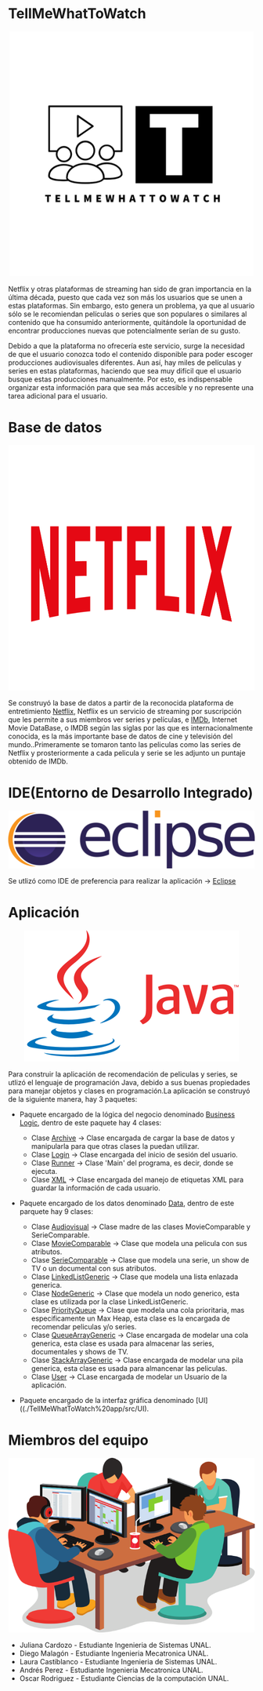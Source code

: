 # TellMeWhatToWatch

<p align="center">
<img src="./Logos/TellMeWhatToWatch-logos_black.png" width="500" height="500" class="center">
 </p>
 
 Netflix y otras plataformas de streaming han sido de gran importancia en la última década, puesto que cada vez son más los usuarios que se unen a estas plataformas.
Sin embargo, esto genera un problema, ya que al usuario sólo se le recomiendan películas o series que son populares o similares al contenido que ha consumido anteriormente, quitándole la oportunidad de encontrar producciones nuevas que potencialmente serían de su gusto. 

Debido a que la plataforma no ofrecería este servicio, surge la necesidad de que el usuario conozca todo el contenido disponible para poder escoger producciones audiovisuales diferentes. Aun así, hay miles de películas y series en estas plataformas, haciendo que sea muy difícil que el usuario busque estas producciones manualmente. Por esto, es indispensable organizar esta información para que sea más accesible y no represente una tarea adicional para el usuario.

# Base de datos

<p align="center">
<img src="./Logos/netflix.png" width="700" height="500" class="center">
 </p>
 
Se construyó la base de datos a partir de la reconocida plataforma de entretimiento [Netflix](https://www.netflix.com/co/), Netflix es un servicio de streaming por suscripción que les permite a sus miembros ver series y películas, e [IMDb](https://www.imdb.com/), Internet Movie DataBase, o IMDB según las siglas por las que es internacionalmente conocida, es la más importante base de datos de cine y televisión del mundo..Primeramente se tomaron tanto las peliculas como las series de Netflix y prosteriormente a cada pelicula y serie se les adjunto un puntaje obtenido de IMDb.

# IDE(Entorno de Desarrollo Integrado)

<p align="center">
<img src="./Logos/eclipse.png"  class="center">
 </p>

Se utlizó como IDE de preferencia para realizar la aplicación -> [Eclipse](https://www.eclipse.org/downloads/)

# Aplicación

<p align="center">
<img src="./Logos/java_logo.png"  class="center">
 </p>
 
Para construir la aplicación de recomendación de peliculas y series, se utlizó el lenguaje de programación Java, debido a sus buenas propiedades para manejar objetos y clases en programación.La aplicación se construyó de la siguiente manera, hay 3 paquetes:
 - Paquete encargado de la lógica del negocio denominado [Business Logic](./TellMeWhatToWatch%20app/src/BusinessLogic), dentro de este paquete hay 4 clases:
   - Clase [Archive](./TellMeWhatToWatch%20app/src/BusinessLogic/Archive.java) -> Clase encargada de cargar la base de datos y manipularla para que otras clases la puedan utilizar.
   - Clase [Login](./TellMeWhatToWatch%20app/src/BusinessLogic/Login.java) -> Clase encargada del inicio de sesión del usuario.
   - Clase [Runner](./TellMeWhatToWatch%20app/src/BusinessLogic/Runner.java) -> Clase 'Main' del programa, es decir, donde se ejecuta.
   - Clase [XML](./TellMeWhatToWatch%20app/src/BusinessLogic/XML.java) -> Clase encargada del manejo de etiquetas XML para guardar la información de cada usuario.

- Paquete encargado de los datos denominado [Data](./TellMeWhatToWatch%20app/src/BusinessLogic/Data.java), dentro de este parquete hay 9 clases:

  - Clase [Audiovisual](./TellMeWhatToWatch%20app/src/BusinessLogic/Data.java/Audiovisual.java) -> Clase madre de las clases MovieComparable y SerieComparable.
  - Clase [MovieComparable](./TellMeWhatToWatch%20app/src/BusinessLogic/Data.java/MovieComparable.java) -> Clase que modela una pelicula con sus atributos.
  - Clase [SerieComparable](./TellMeWhatToWatch%20app/src/BusinessLogic/Data.java/SerieComparable.java) -> Clase que modela una serie, un show de TV o un documental con sus atributos.
  - Clase [LinkedListGeneric](./TellMeWhatToWatch%20app/src/BusinessLogic/Data.java/LinkedListGeneric.java) -> Clase que modela una lista enlazada generica.
  - Clase [NodeGeneric](./TellMeWhatToWatch%20app/src/BusinessLogic/Data.java/NodeGeneric.java) -> Clase que modela un nodo generico, esta clase es utilizada por la clase LinkedListGeneric.
  - Clase [PriorityQueue](./TellMeWhatToWatch%20app/src/BusinessLogic/Data.java/PriorityQueue.java) -> Clase que modela una cola prioritaria, mas especificamente un Max Heap, esta clase es la encargada de recomendar peliculas y/o series.
  - Clase [QueueArrayGeneric](./TellMeWhatToWatch%20app/src/BusinessLogic/Data.java/QueueArrayGeneric.java) -> Clase encargada de modelar una cola generica, esta clase es usada para almacenar las series, documentales y shows de TV.
  - Clase [StackArrayGeneric](./TellMeWhatToWatch%20app/src/BusinessLogic/Data.java/StackArrayGeneric.java) -> Clase encargada de modelar una pila generica, esta clase es usada para almancenar las peliculas.
  - Clase [User](./TellMeWhatToWatch%20app/src/BusinessLogic/Data.java/User.java) -> CLase encargada de modelar un Usuario de la aplicación.

- Paquete encargado de la interfaz gráfica denominado [UI]((./TellMeWhatToWatch%20app/src/UI).



# Miembros del equipo

<p align="center">
<img src="./Logos/team1.png"  class="center">
 </p>



 - Juliana Cardozo - Estudiante Ingenieria de Sistemas UNAL.
 - Diego Malagón - Estudiante Ingenieria Mecatronica UNAL.
 - Laura Castiblanco - Estudiante Ingenieria de Sistemas UNAL.
 - Andrés Perez -  Estudiante Ingenieria Mecatronica UNAL.
 - Oscar Rodriguez - Estudiante Ciencias de la computación UNAL.  

  
  
  









